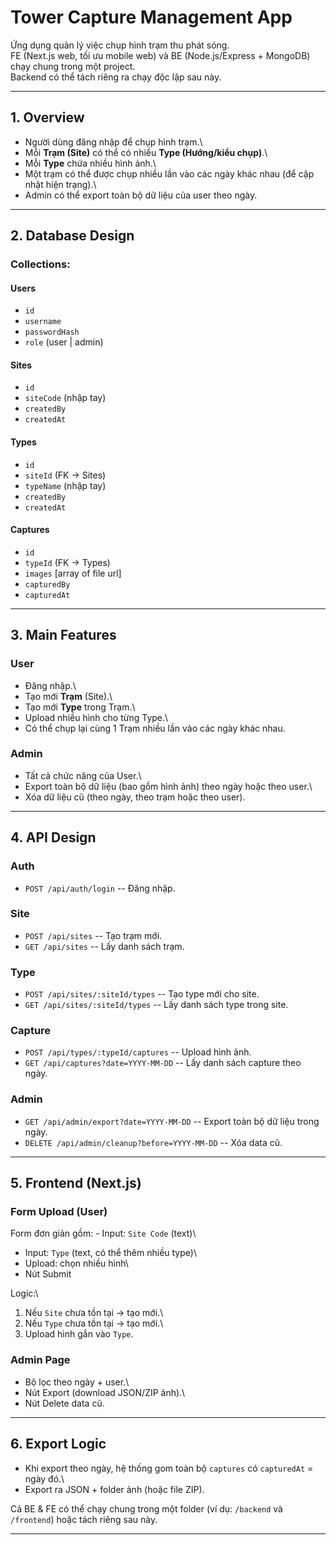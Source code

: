 # Tower Capture Management App

Ứng dụng quản lý việc chụp hình trạm thu phát sóng.\
FE (Next.js web, tối ưu mobile web) và BE (Node.js/Express + MongoDB)
chạy chung trong một project.\
Backend có thể tách riêng ra chạy độc lập sau này.

------------------------------------------------------------------------

## 1. Overview

-   Người dùng đăng nhập để chụp hình trạm.\
-   Mỗi **Trạm (Site)** có thể có nhiều **Type (Hướng/kiểu chụp)**.\
-   Mỗi **Type** chứa nhiều hình ảnh.\
-   Một trạm có thể được chụp nhiều lần vào các ngày khác nhau (để cập
    nhật hiện trạng).\
-   Admin có thể export toàn bộ dữ liệu của user theo ngày.

------------------------------------------------------------------------

## 2. Database Design

### Collections:

#### Users

-   `id`
-   `username`
-   `passwordHash`
-   `role` (user \| admin)

#### Sites

-   `id`
-   `siteCode` (nhập tay)
-   `createdBy`
-   `createdAt`

#### Types

-   `id`
-   `siteId` (FK → Sites)
-   `typeName` (nhập tay)
-   `createdBy`
-   `createdAt`

#### Captures

-   `id`
-   `typeId` (FK → Types)
-   `images` \[array of file url\]
-   `capturedBy`
-   `capturedAt`

------------------------------------------------------------------------

## 3. Main Features

### User

-   Đăng nhập.\
-   Tạo mới **Trạm** (Site).\
-   Tạo mới **Type** trong Trạm.\
-   Upload nhiều hình cho từng Type.\
-   Có thể chụp lại cùng 1 Trạm nhiều lần vào các ngày khác nhau.

### Admin

-   Tất cả chức năng của User.\
-   Export toàn bộ dữ liệu (bao gồm hình ảnh) theo ngày hoặc theo user.\
-   Xóa dữ liệu cũ (theo ngày, theo trạm hoặc theo user).

------------------------------------------------------------------------

## 4. API Design

### Auth

-   `POST /api/auth/login` -- Đăng nhập.

### Site

-   `POST /api/sites` -- Tạo trạm mới.
-   `GET /api/sites` -- Lấy danh sách trạm.

### Type

-   `POST /api/sites/:siteId/types` -- Tạo type mới cho site.
-   `GET /api/sites/:siteId/types` -- Lấy danh sách type trong site.

### Capture

-   `POST /api/types/:typeId/captures` -- Upload hình ảnh.
-   `GET /api/captures?date=YYYY-MM-DD` -- Lấy danh sách capture theo
    ngày.

### Admin

-   `GET /api/admin/export?date=YYYY-MM-DD` -- Export toàn bộ dữ liệu
    trong ngày.
-   `DELETE /api/admin/cleanup?before=YYYY-MM-DD` -- Xóa data cũ.

------------------------------------------------------------------------

## 5. Frontend (Next.js)

### Form Upload (User)

Form đơn giản gồm: - Input: `Site Code` (text)\
- Input: `Type` (text, có thể thêm nhiều type)\
- Upload: chọn nhiều hình\
- Nút Submit

Logic:\
1. Nếu `Site` chưa tồn tại → tạo mới.\
2. Nếu `Type` chưa tồn tại → tạo mới.\
3. Upload hình gắn vào `Type`.

### Admin Page

-   Bộ lọc theo ngày + user.\
-   Nút Export (download JSON/ZIP ảnh).\
-   Nút Delete data cũ.

------------------------------------------------------------------------

## 6. Export Logic

-   Khi export theo ngày, hệ thống gom toàn bộ `captures` có
    `capturedAt` = ngày đó.\
-   Export ra JSON + folder ảnh (hoặc file ZIP).


Cả BE & FE có thể chạy chung trong một folder (ví dụ: `/backend` và
`/frontend`) hoặc tách riêng sau này.

------------------------------------------------------------------------
